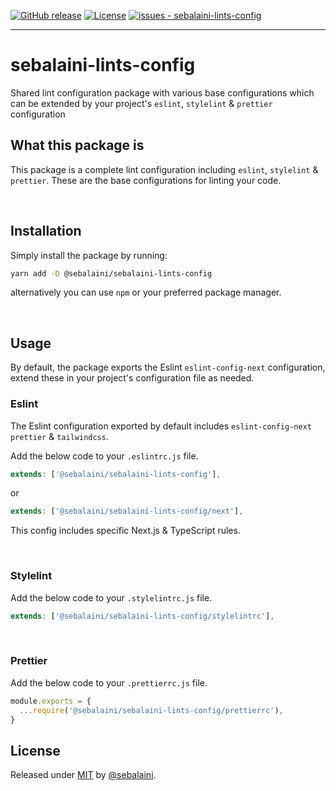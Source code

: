 [![GitHub release](https://img.shields.io/github/release/sebalaini/sebalaini-lints-config?include_prereleases=&sort=semver&color=blue)](https://github.com/sebalaini/sebalaini-lints-config/releases/)
[![License](https://img.shields.io/badge/License-MIT-blue)](#license)
[![issues - sebalaini-lints-config](https://img.shields.io/github/issues/sebalaini/sebalaini-lints-config)](https://github.com/sebalaini/sebalaini-lints-config/issues)

---

# sebalaini-lints-config

Shared lint configuration package with various base configurations which can be extended by your project's `eslint`, `stylelint` & `prettier` configuration

## What this package is

This package is a complete lint configuration including `eslint`, `stylelint` & `prettier`. These are the base configurations for linting your code.

<br>

## Installation

Simply install the package by running:

```bash
yarn add -D @sebalaini/sebalaini-lints-config
```

alternatively you can use `npm` or your preferred package manager.

<br>

## Usage

By default, the package exports the Eslint `eslint-config-next` configuration, extend these in your project's configuration file as needed.

### Eslint

The Eslint configuration exported by default includes `eslint-config-next` `prettier` & `tailwindcss`.

Add the below code to your `.eslintrc.js` file.

```js
extends: ['@sebalaini/sebalaini-lints-config'],
```

or 

```js
extends: ['@sebalaini/sebalaini-lints-config/next'],
```

This config includes specific Next.js & TypeScript rules.

<br>

### Stylelint

Add the below code to your `.stylelintrc.js` file.

```js
extends: ['@sebalaini/sebalaini-lints-config/stylelintrc'],
```

<br>

### Prettier

Add the below code to your `.prettierrc.js` file.

```js
module.exports = {
  ...require('@sebalaini/sebalaini-lints-config/prettierrc'),
}
```

## License

Released under [MIT](/LICENSE) by [@sebalaini](https://github.com/sebalaini).
